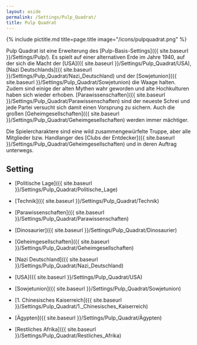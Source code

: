 ```yaml
---
layout: aside
permalink: /Settings/Pulp_Quadrat/
title: Pulp Quadrat
---
```


{% include pictitle.md title=page.title image="/icons/pulpquadrat.png" %}

Pulp Quadrat ist eine Erweiterung des [Pulp-Basis-Settings]({{ site.baseurl }}/Settings/Pulp/). Es spielt auf einer alternativen Erde im Jahre 1940, auf der sich die Macht der [USA]({{ site.baseurl }}/Settings/Pulp_Quadrat/USA), [Nazi Deutschlands]({{ site.baseurl }}/Settings/Pulp_Quadrat/Nazi_Deutschland) und der [Sowjetunion]({{ site.baseurl }}/Settings/Pulp_Quadrat/Sowjetunion) die Waage halten. Zudem sind einige der alten Mythen wahr geworden und alte Hochkulturen haben sich wieder erhoben. [Parawissenschaften]({{ site.baseurl }}/Settings/Pulp_Quadrat/Parawissenschaften) sind der neueste Schrei und jede Partei versucht sich damit einen Vorsprung zu sichern. Auch die großen [Geheimgesellschaften]({{ site.baseurl }}/Settings/Pulp_Quadrat/Geheimgesellschaften) werden immer mächtiger.

Die Spielercharaktere sind eine wild zusammengewürfelte Truppe, aber alle Mitglieder bzw. Handlanger des [Clubs der Entdecker]({{ site.baseurl }}/Settings/Pulp_Quadrat/Geheimgesellschaften) und in deren Auftrag unterwegs.

## Setting

- [Politische Lage]({{ site.baseurl }}/Settings/Pulp_Quadrat/Politische_Lage)
- [Technik]({{ site.baseurl }}/Settings/Pulp_Quadrat/Technik)
- [Parawissenschaften]({{ site.baseurl }}/Settings/Pulp_Quadrat/Parawissenschaften)
- [Dinosaurier]({{ site.baseurl }}/Settings/Pulp_Quadrat/Dinosaurier)
- [Geheimgesellschaften]({{ site.baseurl }}/Settings/Pulp_Quadrat/Geheimgesellschaften)

- [Nazi Deutschland]({{ site.baseurl }}/Settings/Pulp_Quadrat/Nazi_Deutschland)
- [USA]({{ site.baseurl }}/Settings/Pulp_Quadrat/USA)
- [Sowjetunion]({{ site.baseurl }}/Settings/Pulp_Quadrat/Sowjetunion)
- [1. Chinesisches Kaiserreich]({{ site.baseurl }}/Settings/Pulp_Quadrat/1._Chinesisches_Kaiserreich)
- [Ägypten]({{ site.baseurl }}/Settings/Pulp_Quadrat/Ägypten)
- [Restliches Afrika]({{ site.baseurl }}/Settings/Pulp_Quadrat/Restliches_Afrika)
